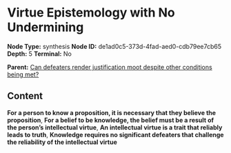 # Virtue Epistemology with No Undermining

**Node Type:** synthesis
**Node ID:** de1ad0c5-373d-4fad-aed0-cdb79ee7cb65
**Depth:** 5
**Terminal:** No

**Parent:** [Can defeaters render justification moot despite other conditions being met?](can-defeaters-render-justification-moot-despite-other-conditions-being-met-antithesis-81f986a1-195e-4e12-9e52-4d225f101b2c.md)

## Content

**For a person to know a proposition, it is necessary that they believe the proposition**, **For a belief to be knowledge, the belief must be a result of the person’s intellectual virtue**, **An intellectual virtue is a trait that reliably leads to truth**, **Knowledge requires no significant defeaters that challenge the reliability of the intellectual virtue**
